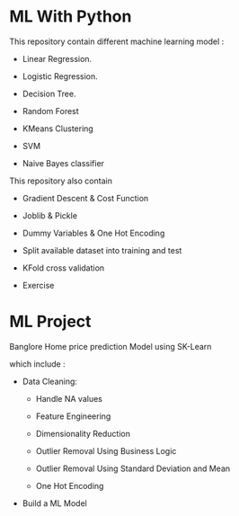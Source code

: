 # ML With Python

This repository contain different machine learning model :

  - Linear Regression.

  - Logistic Regression.

  - Decision Tree.

  - Random Forest

  - KMeans Clustering

  - SVM

  - Naive Bayes classifier


This repository also contain 

  - Gradient Descent & Cost Function

  - Joblib & Pickle

  - Dummy Variables & One Hot Encoding

  - Split available dataset into training and test

  - KFold cross validation

  - Exercise

# ML Project

Banglore Home price prediction Model using SK-Learn

which include :

  - Data Cleaning:
     
     - Handle NA values
     
     - Feature Engineering
     
     - Dimensionality Reduction
     
     - Outlier Removal Using Business Logic
     
     - Outlier Removal Using Standard Deviation and Mean
     
     - One Hot Encoding
  
  - Build a ML Model
  
   
